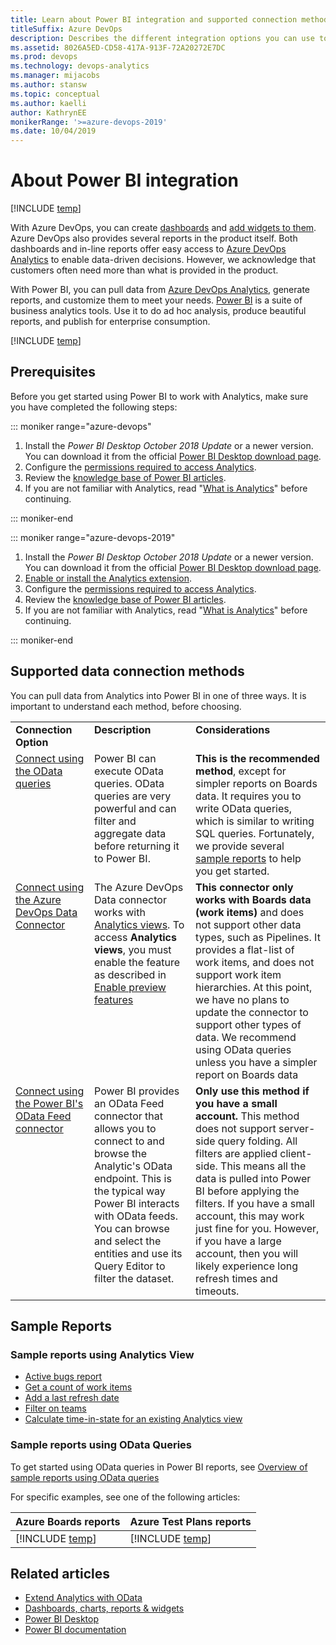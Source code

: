 ```yaml
---
title: Learn about Power BI integration and supported connection methods
titleSuffix: Azure DevOps
description: Describes the different integration options you can use to connect to Power BI to access Analytics for Azure DevOps
ms.assetid: 8026A5ED-CD58-417A-913F-72A20272E7DC
ms.prod: devops
ms.technology: devops-analytics
ms.manager: mijacobs
ms.author: stansw
ms.topic: conceptual
ms.author: kaelli
author: KathrynEE
monikerRange: '>=azure-devops-2019'
ms.date: 10/04/2019
---
```


# About Power BI integration

[!INCLUDE [temp](../_shared/version-azure-devops.md)]

With Azure DevOps, you can create [dashboards](../dashboards/dashboards.md) and [add widgets to them](../dashboards/add-widget-to-dashboard.md). Azure DevOps also provides several reports in the product itself. Both dashboards and in-line reports offer easy access to [Azure DevOps Analytics](what-is-analytics.md) to enable data-driven decisions. However, we acknowledge that customers often need more than what is provided in the product. 

With Power BI, you can pull data from [Azure DevOps Analytics](what-is-analytics.md), generate reports, and customize them to meet your needs. [Power BI](https://powerbi.microsoft.com) is a suite of business analytics tools. Use it to do ad hoc analysis, produce beautiful reports, and publish for enterprise consumption.

[!INCLUDE [temp](../_shared/analytics-preview.md)]


## Prerequisites

Before you get started using Power BI to work with Analytics, make sure you have completed the following steps:

::: moniker range="azure-devops"

1. Install the *Power BI Desktop* *October 2018 Update* or a newer version. You can download it from the official [Power BI Desktop download page](/power-bi/desktop-what-is-desktop).  
1. Configure the [permissions required to access Analytics](analytics-security.md).  
1. Review the [knowledge base of Power BI articles](/power-bi).  
1. If you are not familiar with Analytics, read "[What is Analytics](what-is-analytics.md)" before continuing.

::: moniker-end

::: moniker range="azure-devops-2019"


1. Install the *Power BI Desktop* *October 2018 Update* or a newer version. You can download it from the official [Power BI Desktop download page](/power-bi/desktop-what-is-desktop).  
1. [Enable or install the Analytics extension](../dashboards/analytics-extension.md).  
1. Configure the [permissions required to access Analytics](analytics-security.md).  
1. Review the [knowledge base of Power BI articles](/power-bi).  
1. If you are not familiar with Analytics, read "[What is Analytics](what-is-analytics.md)" before continuing.

::: moniker-end



## Supported data connection methods

You can pull data from Analytics into Power BI in one of three ways. It is important to understand each method, before choosing. 


<table width="90%">
<tbody valign="top">
    <tr>
        <td width="25%"><b>Connection Option</td>
        <td><b>Description</td>
        <td><b>Considerations</td>
    </tr>
    <tr>
        <td><a href="odataquery-connect.md">Connect using the OData queries</href></td>
        <td>Power BI can execute OData queries. OData queries are very powerful and can filter and aggregate data before returning it to Power BI.</td>
        <td><b>This is the recommended method</b>, except for simpler reports on Boards data. It requires you to write OData queries, which is similar to writing SQL queries. Fortunately, we provide several <a href="sample-odata-overview.md">sample reports</href></a> to help you get started.</td>
    </tr>
    <tr>
        <td><a href="data-connector-connect.md">Connect using the Azure DevOps Data Connector</href></td>
        <td>The Azure DevOps Data connector works with <a href="what-are-analytics-views.md">Analytics views</href></a>. To access <b>Analytics views</b>, you must enable the feature as described in <a href="/azure/devops/project/navigation/preview-features">Enable preview features</href></a></td>
        <td><b>This connector only works with Boards data (work items)</b> and does not support other data types, such as Pipelines. It provides a flat-list of work items, and does not support work item hierarchies. At this point, we have no plans to update the connector to support other types of data. We recommend using OData queries unless you have a simpler report on Boards data</td>
    </tr>
    <tr>
        <td><a href="access-analytics-power-bi.md">Connect using the Power BI's OData Feed connector</href></td>
        <td>Power BI provides an OData Feed connector that allows you to connect to and browse the Analytic's OData endpoint. This is the typical way Power BI interacts with OData feeds. You can browse and select the entities and use its Query Editor to filter the dataset.</td>
        <td><b>Only use this method if you have a small account.</b> This method does not support server-side query folding. All filters are applied client-side. This means all the data is pulled into Power BI before applying the filters. If you have a small account, this may work just fine for you. However, if you have a large account, then you will likely experience long refresh times and timeouts.</td>
    </tr>
</tbody>
</table>


## Sample Reports

### Sample reports using Analytics View

- [Active bugs report](active-bugs-sample-report.md)  
- [Get a count of work items](data-connector-examples.md)  
- [Add a last refresh date](add-last-refresh-time.md)   
- [Filter on teams](create-team-filter.md)   
- [Calculate time-in-state for an existing Analytics view](create-timeinstate-report.md)   

### Sample reports using OData Queries

To get started using OData queries in Power BI reports, see [Overview of sample reports using OData queries](sample-odata-overview.md)

For specific examples, see one of the following articles: 

| Azure Boards reports | Azure Test Plans reports |
|----------------------|--------------------------| 
| [!INCLUDE [temp](_shared/sample-fulllist.md)] | [!INCLUDE [temp](_shared/sample-fulllist-testplans.md)] | 



## Related articles

- [Extend Analytics with OData](../extend-analytics/quick-ref.md)    
- [Dashboards, charts, reports & widgets](../dashboards/overview.md)  
- [Power BI Desktop](/power-bi/desktop-get-the-desktop) 
- [Power BI documentation](/power-bi)  
